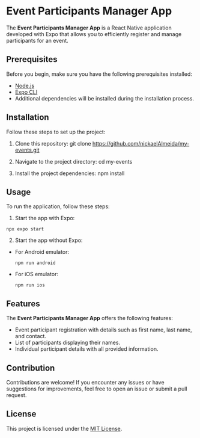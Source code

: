 # Event Participants Manager App

The **Event Participants Manager App** is a React Native application developed with Expo that allows you to efficiently register and manage participants for an event.

## Prerequisites

Before you begin, make sure you have the following prerequisites installed:

- [Node.js](https://nodejs.org/)
- [Expo CLI](https://docs.expo.dev/get-started/installation/)
- Additional dependencies will be installed during the installation process.

## Installation

Follow these steps to set up the project:

1. Clone this repository:
git clone https://github.com/nickaelAlmeida/my-events.git

2. Navigate to the project directory:
cd my-events

3. Install the project dependencies:
npm install

## Usage

To run the application, follow these steps:

1. Start the app with Expo:
  ```
  npx expo start
  ```

2. Start the app without Expo:
- For Android emulator:
  ```
  npm run android
  ```
- For iOS emulator:
  ```
  npm run ios
  ```

## Features

The **Event Participants Manager App** offers the following features:

- Event participant registration with details such as first name, last name, and contact.
- List of participants displaying their names.
- Individual participant details with all provided information.

## Contribution

Contributions are welcome! If you encounter any issues or have suggestions for improvements, feel free to open an issue or submit a pull request.

## License

This project is licensed under the [MIT License](LICENSE).